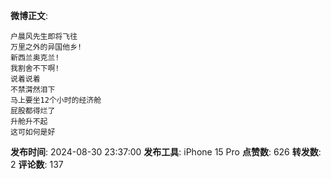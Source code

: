 **微博正文**: 
```
户晨风先生即将飞往
万里之外的异国他乡!
新西兰奥克兰!
我割舍不下啊!
说着说着
不禁潸然泪下
马上要坐12个小时的经济舱
屁股都得烂了
升舱升不起
这可如何是好
```
**发布时间**: 2024-08-30 23:37:00
**发布工具**: iPhone 15 Pro
**点赞数**: 626
**转发数**: 2
**评论数**: 137
